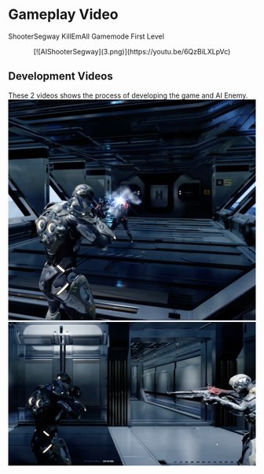 # Gameplay Video 
ShooterSegway KillEmAll Gamemode First Level
<p align="center">
  [![AIShooterSegway](3.png)](https://youtu.be/6QzBiLXLpVc)
</p>

## Development Videos
These 2 videos shows the process of developing the game and AI Enemy. 
[![AIShooterSegway](1.png)](https://youtu.be/6QzBiLXLpVc)
[![AIShooterSegway](2.png)](https://youtu.be/JUqj-FbyssM)
